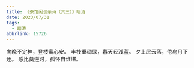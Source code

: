 ```yaml
---
title: 《茶馆闲谈杂诗（其三）》暗涛
date: 2023/07/31
tags:
  - 暗涛
abbrlink: 15726
---
```

向晚不定神，登楼寓心安。
丰枝重稠绿，暮天轻浅蓝。
夕上层云落，倦鸟月下还。
感比莫逆时，孤怀自谁堪。